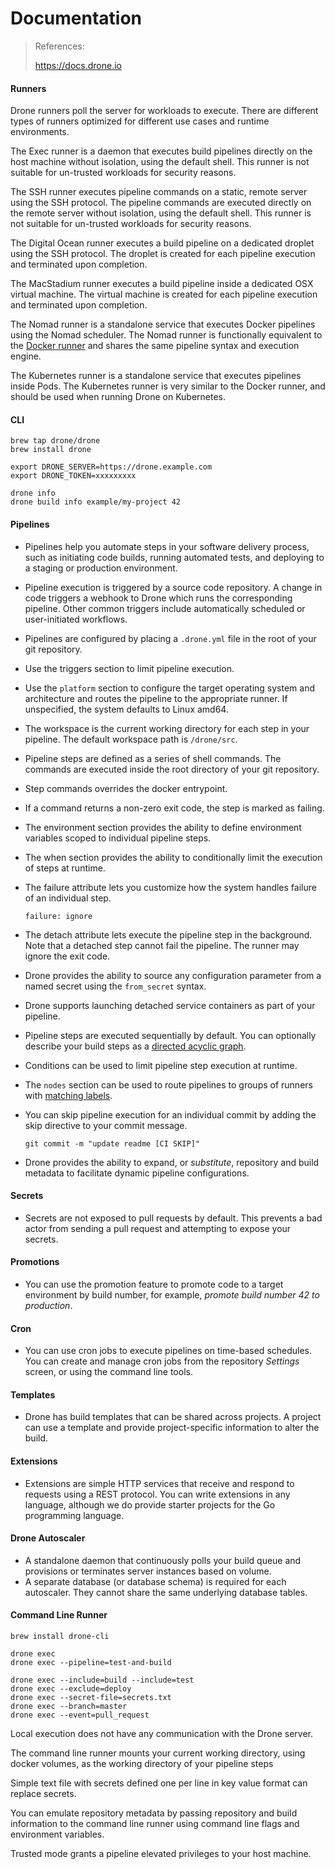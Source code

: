 # Documentation

> References:
>
> https://docs.drone.io
>

#### Runners

Drone runners poll the server for workloads to execute. There are  different types of runners optimized for different use cases and runtime environments. 

The Exec runner is a daemon that executes build pipelines directly on  the host machine without isolation, using the default shell. This runner is not suitable for un-trusted workloads for security reasons.

The SSH runner executes pipeline commands on a static, remote server  using the SSH protocol. The pipeline commands are executed directly on  the remote server without isolation, using the default shell. This  runner is not suitable for un-trusted workloads for security reasons.

The Digital Ocean runner executes a build pipeline on a dedicated  droplet using the SSH protocol. The droplet is created for each pipeline execution and terminated upon completion.

The MacStadium runner executes a build pipeline inside a dedicated OSX  virtual machine. The virtual machine is created for each pipeline  execution and terminated upon completion.

The Nomad runner is a standalone service that executes Docker pipelines  using the Nomad scheduler. The Nomad runner is functionally equivalent  to the [Docker runner](https://docs.drone.io/runner/docker/overview/) and shares the same pipeline syntax and execution engine.

The Kubernetes runner is a standalone service that executes pipelines  inside Pods. The Kubernetes runner is very similar to the Docker runner, and should be used when running Drone on Kubernetes.

#### CLI

```
brew tap drone/drone
brew install drone

export DRONE_SERVER=https://drone.example.com
export DRONE_TOKEN=xxxxxxxxx

drone info
drone build info example/my-project 42
```

#### Pipelines

- Pipelines help you automate steps in your software delivery process,  such as initiating code builds, running automated tests, and deploying  to a staging or production environment.

- Pipeline execution is triggered by a source code repository. A change in code triggers a webhook to Drone which runs the corresponding pipeline. Other common triggers include automatically scheduled or user-initiated workflows.

- Pipelines are configured by placing a `.drone.yml` file in the root of your git repository. 

- Use the triggers section to limit pipeline execution.

- Use the `platform` section to configure the target operating  system and architecture and routes the pipeline to the appropriate  runner. If unspecified, the system defaults to Linux amd64.

- The workspace is the current working directory for each step in your pipeline. The default workspace path is `/drone/src`.

- Pipeline steps are defined as a series of shell commands. The commands  are executed inside the root directory of your git repository.

- Step commands overrides the docker entrypoint.

- If a command returns a non-zero exit code, the step is marked as failing.

- The environment section provides the ability to define environment variables scoped to individual pipeline steps.

- The when section provides the ability to conditionally limit the execution of steps at runtime.

- The failure attribute lets you customize how the system handles failure of an individual step.

  ```
  failure: ignore
  ```

- The detach attribute lets execute the pipeline step in the background. Note that a detached step cannot fail the pipeline. The runner may ignore the exit code.

- Drone provides the ability to source any configuration parameter from a named secret using the `from_secret` syntax.

- Drone supports launching detached service containers as part of your pipeline.

- Pipeline steps are executed sequentially by default. You can optionally describe your build steps as a [directed acyclic graph](https://en.wikipedia.org/wiki/Directed_acyclic_graph). 

- Conditions can be used to limit pipeline step execution at runtime.

- The `nodes` section can be used to route pipelines to groups of runners with [matching labels](https://docs.drone.io/runner/docker/configuration/reference/drone-runner-labels/).

- You can skip pipeline execution for an individual commit by adding the skip directive to your commit message.

  ```
  git commit -m "update readme [CI SKIP]"
  ```

- Drone provides the ability to expand, or *substitute*, repository and build metadata to facilitate dynamic pipeline configurations.

#### Secrets

- Secrets are not exposed to pull requests by default. This prevents a bad actor from sending a pull request and attempting to expose your  secrets.

#### Promotions

- You can use the promotion feature to promote code to a target environment by build number, for example,  *promote build number 42 to production*.

#### Cron

- You can use cron jobs to execute pipelines on time-based schedules. You can create and manage cron jobs from the repository *Settings* screen, or using the command line tools.

#### Templates

- Drone has build templates that can be shared across projects. A project  can use a template and provide project-specific information to alter the build.

#### Extensions

- Extensions are simple HTTP services that receive and respond to requests using a REST protocol. You can write extensions in any language,  although we do provide starter projects for the Go programming language.

#### Drone Autoscaler

- A standalone daemon that continuously polls your build queue and provisions or terminates server instances based on volume.
- A separate database (or database schema) is required for each autoscaler. They cannot share the same underlying database tables.

#### Command Line Runner

```
brew install drone-cli

drone exec
drone exec --pipeline=test-and-build

drone exec --include=build --include=test
drone exec --exclude=deploy
drone exec --secret-file=secrets.txt
drone exec --branch=master
drone exec --event=pull_request
```

Local execution does not have any communication with the Drone server.

The command line runner mounts your current working directory, using docker volumes, as the working directory of your pipeline steps

Simple text file with secrets defined one per line in key value format can replace secrets.

You can emulate repository metadata by passing repository and build  information to the command line runner using command line flags and  environment variables.

Trusted mode grants a pipeline elevated privileges to your host machine.
